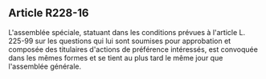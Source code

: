 Article R228-16
----
L'assemblée spéciale, statuant dans les conditions prévues à l'article L. 225-99
sur les questions qui lui sont soumises pour approbation et composée des
titulaires d'actions de préférence intéressés, est convoquée dans les mêmes
formes et se tient au plus tard le même jour que l'assemblée générale.
